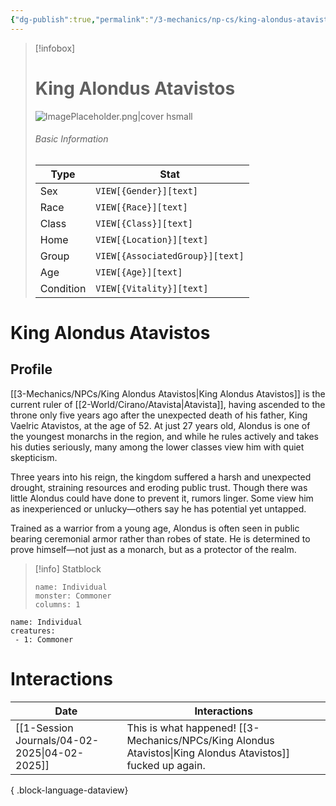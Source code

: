 ```yaml
---
{"dg-publish":true,"permalink":"/3-mechanics/np-cs/king-alondus-atavistos/"}
---
```


> [!infobox]
> # King Alondus Atavistos
> ![ImagePlaceholder.png|cover hsmall](/img/user/z_Assets/Placeholder%20Images/ImagePlaceholder.png)
> ###### Basic Information
> Type |  Stat |
> ---|---|
> Sex | `VIEW[{Gender}][text]` |
> Race | `VIEW[{Race}][text]` |
> Class | `VIEW[{Class}][text]`  |
> Home | `VIEW[{Location}][text]`  |
> Group | `VIEW[{AssociatedGroup}][text]` |
> Age | `VIEW[{Age}][text]`|
> Condition | `VIEW[{Vitality}][text]` |


# King Alondus Atavistos
## Profile

[[3-Mechanics/NPCs/King Alondus Atavistos\|King Alondus Atavistos]] is the current ruler of [[2-World/Cirano/Atavista\|Atavista]], having ascended to the throne only five years ago after the unexpected death of his father, King Vaelric Atavistos, at the age of 52. At just 27 years old, Alondus is one of the youngest monarchs in the region, and while he rules actively and takes his duties seriously, many among the lower classes view him with quiet skepticism.

Three years into his reign, the kingdom suffered a harsh and unexpected drought, straining resources and eroding public trust. Though there was little Alondus could have done to prevent it, rumors linger. Some view him as inexperienced or unlucky—others say he has potential yet untapped.

Trained as a warrior from a young age, Alondus is often seen in public bearing ceremonial armor rather than robes of state. He is determined to prove himself—not just as a monarch, but as a protector of the realm.

> [!info] Statblock
> ```statblock
> name: Individual
> monster: Commoner
> columns: 1
> ```

```encounter-table
name: Individual
creatures:
 - 1: Commoner
```
# Interactions
| Date                                             | Interactions                                                       |
| ------------------------------------------------ | ------------------------------------------------------------------ |
| [[1-Session Journals/04-02-2025\|04-02-2025]] | This is what happened! [[3-Mechanics/NPCs/King Alondus Atavistos\|King Alondus Atavistos]] fucked up again. |

{ .block-language-dataview}